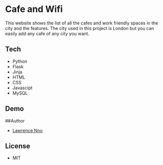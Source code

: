 # Cafe and Wifi
This website shows the list of all the cafes and work friendly spaces in the city and the features.
The city used in this project is London but you can easily add any cafe of any city you want.

## Tech
- Python
- Flask
- Jinja
- HTML
- CSS
- Javascipt
- MySQL

## Demo

##Author
- [Lawrence Nno](www.lawrence-nno.online)

## License
- MIT